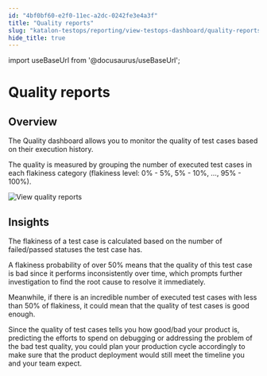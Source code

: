 ```yaml
---
id: "4bf0bf60-e2f0-11ec-a2dc-0242fe3e4a3f"
title: "Quality reports"
slug: "katalon-testops/reporting/view-testops-dashboard/quality-reports"
hide_title: true
---
```

import useBaseUrl from '@docusaurus/useBaseUrl';


# <a id="id_dashboard-quality" class="anchor_top_offset"/><a id="ariaid-title1" class="anchor_top_offset"/>Quality reports


## Overview

<p xmlns="http://www.w3.org/1999/xhtml" className="p">The <span className="ph uicontrol">Quality</span> dashboard allows you to monitor the quality of test cases based on their execution history.</p> 
<p xmlns="http://www.w3.org/1999/xhtml" className="p">The quality is measured by grouping the number of executed test cases in each flakiness category (flakiness level: 0% - 5%, 5% - 10%, …, 95% - 100%).</p> 
<p xmlns="http://www.w3.org/1999/xhtml" className="p"><img className="image" src={useBaseUrl("/66a9efa0-0f1b-11ed-9930-0242fe3e4a3f.png")} alt="View quality reports" /></p> 

## Insights

<p xmlns="http://www.w3.org/1999/xhtml" className="p">The flakiness of a test case is calculated based on the number of failed/passed statuses the test case has.</p> 
<p xmlns="http://www.w3.org/1999/xhtml" className="p">A flakiness probability of over 50% means that the quality of this test case is bad since it performs inconsistently over time, which prompts further investigation to find the root cause to resolve it immediately.</p> 
<p xmlns="http://www.w3.org/1999/xhtml" className="p">Meanwhile, if there is an incredible number of executed test cases with less than 50% of flakiness, it could mean that the quality of test cases is good enough.</p> 
<p xmlns="http://www.w3.org/1999/xhtml" className="p">Since the quality of test cases tells you how good/bad your product is, predicting the efforts to spend on debugging or addressing the problem of the bad test quality, you could plan your production cycle accordingly to make sure that the product deployment would still meet the timeline you and your team expect.</p> 
